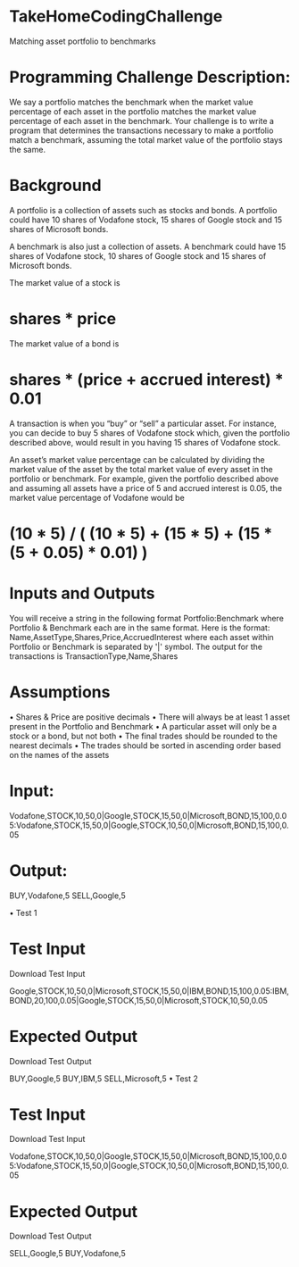 # TakeHomeCodingChallenge
Matching asset portfolio to benchmarks

# Programming Challenge Description:
We say a portfolio matches the benchmark when the market value percentage of each asset in the portfolio matches the market value percentage of each asset in the benchmark. Your challenge is to write a program that determines the transactions necessary to make a portfolio match a benchmark, assuming the total market value of the portfolio stays the same.
# Background<br/>
A portfolio is a collection of assets such as stocks and bonds. A portfolio could have 10 shares of Vodafone stock, 15 shares of Google stock and 15 shares of Microsoft bonds.

A benchmark is also just a collection of assets. A benchmark could have 15 shares of Vodafone stock, 10 shares of Google stock and 15 shares of Microsoft bonds.

The market value of a stock is 
# shares * price
The market value of a bond is
# shares * (price + accrued interest) * 0.01

A transaction is when you “buy” or “sell” a particular asset. For instance, you can decide to buy 5 shares of Vodafone stock which, given the portfolio described above, would result in you having 15 shares of Vodafone stock.

An asset’s market value percentage can be calculated by dividing the market value of the asset by the total market value of every asset in the portfolio or benchmark. For example, given the portfolio described above and assuming all assets have a price of 5 and accrued interest is 0.05, the market value percentage of Vodafone would be

# (10 * 5) / ( (10 * 5) + (15 * 5) + (15 * (5 + 0.05) * 0.01) )

# Inputs and Outputs
You will receive a string in the following format Portfolio:Benchmark where Portfolio & Benchmark each are in the same format.
Here is the format: Name,AssetType,Shares,Price,AccruedInterest where each asset within Portfolio or Benchmark is separated by '|' symbol.
The output for the transactions is TransactionType,Name,Shares
# Assumptions
•	Shares & Price are positive decimals
•	There will always be at least 1 asset present in the Portfolio and Benchmark
•	A particular asset will only be a stock or a bond, but not both
•	The final trades should be rounded to the nearest decimals
•	The trades should be sorted in ascending order based on the names of the assets

# Input:
Vodafone,STOCK,10,50,0|Google,STOCK,15,50,0|Microsoft,BOND,15,100,0.05:Vodafone,STOCK,15,50,0|Google,STOCK,10,50,0|Microsoft,BOND,15,100,0.05
# Output:
BUY,Vodafone,5
SELL,Google,5

•	Test 1
# Test Input 
Download Test Input

Google,STOCK,10,50,0|Microsoft,STOCK,15,50,0|IBM,BOND,15,100,0.05:IBM,BOND,20,100,0.05|Google,STOCK,15,50,0|Microsoft,STOCK,10,50,0.05
# Expected Output 
Download Test Output

BUY,Google,5
BUY,IBM,5
SELL,Microsoft,5
•	Test 2
# Test Input 
Download Test Input

Vodafone,STOCK,10,50,0|Google,STOCK,15,50,0|Microsoft,BOND,15,100,0.05:Vodafone,STOCK,15,50,0|Google,STOCK,10,50,0|Microsoft,BOND,15,100,0.05
# Expected Output 
Download Test Output

SELL,Google,5
BUY,Vodafone,5

